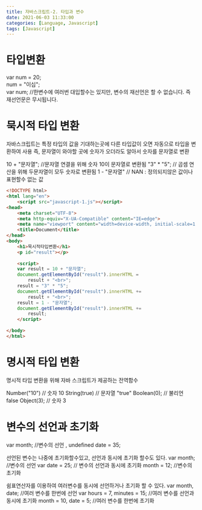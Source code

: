 ```yaml
---
title: 자바스크립트-2. 타입과 변수
date: 2021-06-03 11:33:00
categories: [Language, Javascript]
tags: [Javascript]
---
```


# 타입변환

var num = 20; <br>
num = "이십"; <br>
var num; //한변수에 여러번 대입할수는 있지만, 변수의 재선언은 할 수 없습니다. 즉 재선언문은 무시됩니다.

# 묵시적 타입 변환

자바스크립트는 특정 타입의 값을 기대하는곳에 다른 타입값이 오면 자동으로 타입을 변환하여 사용
즉, 문자열이 와야할 곳에 숫자가 오더라도 알아서 숫자를 문자열로 변환

10 + "문자열";  //문자열 연결을 위해 숫자 10이 문자열로 변환됨
"3" * "5"; // 곱셈 연산을 위해 두문자열이 모두 숫자로 변환됨
1 - "문자열" // NAN : 정의되지않은 값이나 표현할수 없는 값

```html
<!DOCTYPE html>
<html lang="en">
    <script src="javascript-1.js"></script>
<head>
    <meta charset="UTF-8">
    <meta http-equiv="X-UA-Compatible" content="IE=edge">
    <meta name="viewport" content="width=device-width, initial-scale=1.0">
    <title>Document</title>
</head>
<body>
    <h1>묵시적타입변환</h1>
    <p id="result"></p>
    
    <script>
    var result = 10 + "문자열";
    document.getElementById("result").innerHTML = 
        result + "<br>";
    result = "3" * "5";
    document.getElementById("result").innerHTML += 
        result + "<br>";
    result = 1 - "문자열";
    document.getElementById("result").innerHTML +=
        result;
    </script>
    
</body>
</html>
```


# 명시적 타입 변환

명시적 타입 변환을 위해 자바 스크립트가 제공하는 전역함수

Number("10") // 숫자 10
String(true) // 문자열 "true"
Boolean(0); // 불리언 false
Object(3); // 숫자 3

# 변수의 선언과 초기화
var month;  //변수의 선언 , undefined
date = 35;

선언된 변수는 나중에 초기화할수있고, 선언과 동시에 초기화 할수도 있다.
var month;          //변수의 선언
var date = 25;    // 변수의 선언과 동시에 초기화
month = 12;       //변수의 초기화

쉼표연산자를 이용하여 여러변수를 동시에 선언하거나 초기화 할 수 있다.
var month, date;                //여러 변수를 한번에 선언
var hours = 7, minutes = 15;    //여러 변수를 선언과 동시에 초기화
month = 10, date = 5;           //여러 변수를 한번에 초기화


